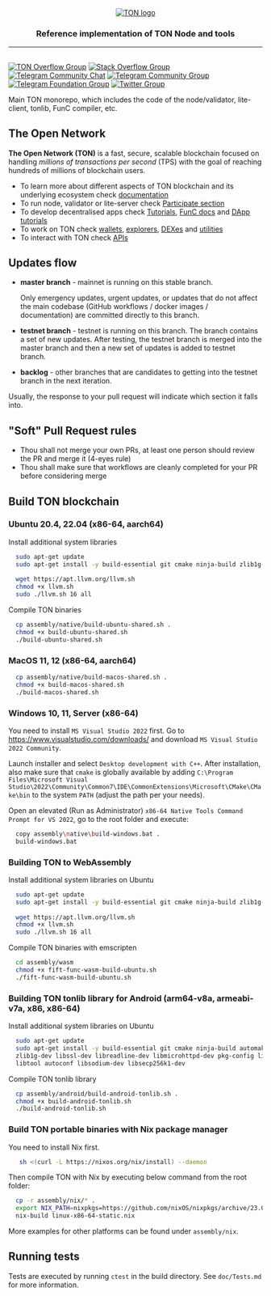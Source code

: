 <div align="center">
  <a href="https://ton.org">
    <picture>
      <source media="(prefers-color-scheme: dark)" srcset="https://ton.org/download/ton_logo_dark_background.svg">
      <img alt="TON logo" src="https://ton.org/download/ton_logo_light_background.svg">
    </picture>
  </a>
  <h3>Reference implementation of TON Node and tools</h3>
  <hr/>
</div>


## 
[![TON Overflow Group][ton-overflow-badge]][ton-overflow-url]
[![Stack Overflow Group][stack-overflow-badge]][stack-overflow-url]
[![Telegram Community Chat][telegram-tondev-badge]][telegram-tondev-url]
[![Telegram Community Group][telegram-community-badge]][telegram-community-url]
[![Telegram Foundation Group][telegram-foundation-badge]][telegram-foundation-url]
[![Twitter Group][twitter-badge]][twitter-url]

[telegram-foundation-badge]: https://img.shields.io/badge/TON%20Foundation-2CA5E0?logo=telegram&logoColor=white&style=flat
[telegram-community-badge]: https://img.shields.io/badge/TON%20Community-2CA5E0?logo=telegram&logoColor=white&style=flat
[telegram-tondev-badge]: https://img.shields.io/badge/chat-TONDev-2CA5E0?logo=telegram&logoColor=white&style=flat
[telegram-foundation-url]: https://t.me/tonblockchain
[telegram-community-url]: https://t.me/toncoin
[telegram-tondev-url]: https://t.me/tondev_eng
[twitter-badge]: https://img.shields.io/twitter/follow/ton_blockchain
[twitter-url]: https://twitter.com/ton_blockchain
[stack-overflow-badge]: https://img.shields.io/badge/-Stack%20Overflow-FE7A16?style=flat&logo=stack-overflow&logoColor=white
[stack-overflow-url]: https://stackoverflow.com/questions/tagged/ton
[ton-overflow-badge]: https://img.shields.io/badge/-TON%20Overflow-FE7A16?style=flat&logo=stack-overflow&logoColor=white
[ton-overflow-url]: https://answers.ton.org



Main TON monorepo, which includes the code of the node/validator, lite-client, tonlib, FunC compiler, etc.

## The Open Network

__The Open Network (TON)__ is a fast, secure, scalable blockchain focused on handling _millions of transactions per second_ (TPS) with the goal of reaching hundreds of millions of blockchain users.
- To learn more about different aspects of TON blockchain and its underlying ecosystem check [documentation](https://ton.org/docs)
- To run node, validator or lite-server check [Participate section](https://ton.org/docs/participate/nodes/run-node)
- To develop decentralised apps check [Tutorials](https://ton.org/docs/develop/smart-contracts/), [FunC docs](https://ton.org/docs/develop/func/overview) and [DApp tutorials](https://ton.org/docs/develop/dapps/)
- To work on TON check [wallets](https://ton.app/wallets), [explorers](https://ton.app/explorers), [DEXes](https://ton.app/dex) and [utilities](https://ton.app/utilities)
- To interact with TON check [APIs](https://ton.org/docs/develop/dapps/apis/)

## Updates flow

* **master branch** - mainnet is running on this stable branch.

    Only emergency updates, urgent updates, or updates that do not affect the main codebase (GitHub workflows / docker images / documentation) are committed directly to this branch.

* **testnet branch** - testnet is running on this branch. The branch contains a set of new updates. After testing, the testnet branch is merged into the master branch and then a new set of updates is added to testnet branch.

* **backlog** - other branches that are candidates to getting into the testnet branch in the next iteration.

Usually, the response to your pull request will indicate which section it falls into.


## "Soft" Pull Request rules

* Thou shall not merge your own PRs, at least one person should review the PR and merge it (4-eyes rule)
* Thou shall make sure that workflows are cleanly completed for your PR before considering merge

## Build TON blockchain

### Ubuntu 20.4, 22.04 (x86-64, aarch64)
Install additional system libraries
```bash
  sudo apt-get update
  sudo apt-get install -y build-essential git cmake ninja-build zlib1g-dev libsecp256k1-dev libmicrohttpd-dev libsodium-dev
          
  wget https://apt.llvm.org/llvm.sh
  chmod +x llvm.sh
  sudo ./llvm.sh 16 all
```
Compile TON binaries
```bash
  cp assembly/native/build-ubuntu-shared.sh .
  chmod +x build-ubuntu-shared.sh
  ./build-ubuntu-shared.sh  
```

### MacOS 11, 12 (x86-64, aarch64)
```bash
  cp assembly/native/build-macos-shared.sh .
  chmod +x build-macos-shared.sh
  ./build-macos-shared.sh
```

### Windows 10, 11, Server (x86-64)
You need to install `MS Visual Studio 2022` first.
Go to https://www.visualstudio.com/downloads/ and download `MS Visual Studio 2022 Community`.

Launch installer and select `Desktop development with C++`. 
After installation, also make sure that `cmake` is globally available by adding
`C:\Program Files\Microsoft Visual Studio\2022\Community\Common7\IDE\CommonExtensions\Microsoft\CMake\CMake\bin` to the system `PATH` (adjust the path per your needs).

Open an elevated (Run as Administrator) `x86-64 Native Tools Command Prompt for VS 2022`, go to the root folder and execute: 
```bash
  copy assembly\native\build-windows.bat .
  build-windows.bat
```

### Building TON to WebAssembly
Install additional system libraries on Ubuntu
```bash
  sudo apt-get update
  sudo apt-get install -y build-essential git cmake ninja-build zlib1g-dev libsecp256k1-dev libmicrohttpd-dev libsodium-dev
          
  wget https://apt.llvm.org/llvm.sh
  chmod +x llvm.sh
  sudo ./llvm.sh 16 all
```
Compile TON binaries with emscripten
```bash
  cd assembly/wasm
  chmod +x fift-func-wasm-build-ubuntu.sh
  ./fift-func-wasm-build-ubuntu.sh
```

### Building TON tonlib library for Android (arm64-v8a, armeabi-v7a, x86, x86-64)
Install additional system libraries on Ubuntu
```bash
  sudo apt-get update
  sudo apt-get install -y build-essential git cmake ninja-build automake libtool texinfo autoconf libgflags-dev \
  zlib1g-dev libssl-dev libreadline-dev libmicrohttpd-dev pkg-config libgsl-dev python3 python3-dev \
  libtool autoconf libsodium-dev libsecp256k1-dev
```
Compile TON tonlib library
```bash
  cp assembly/android/build-android-tonlib.sh .
  chmod +x build-android-tonlib.sh
  ./build-android-tonlib.sh
```

### Build TON portable binaries with Nix package manager
You need to install Nix first.
```bash
   sh <(curl -L https://nixos.org/nix/install) --daemon
```
Then compile TON with Nix by executing below command from the root folder: 
```bash
  cp -r assembly/nix/* .
  export NIX_PATH=nixpkgs=https://github.com/nixOS/nixpkgs/archive/23.05.tar.gz
  nix-build linux-x86-64-static.nix
```
More examples for other platforms can be found under `assembly/nix`.  

## Running tests

Tests are executed by running `ctest` in the build directory. See `doc/Tests.md` for more information.


